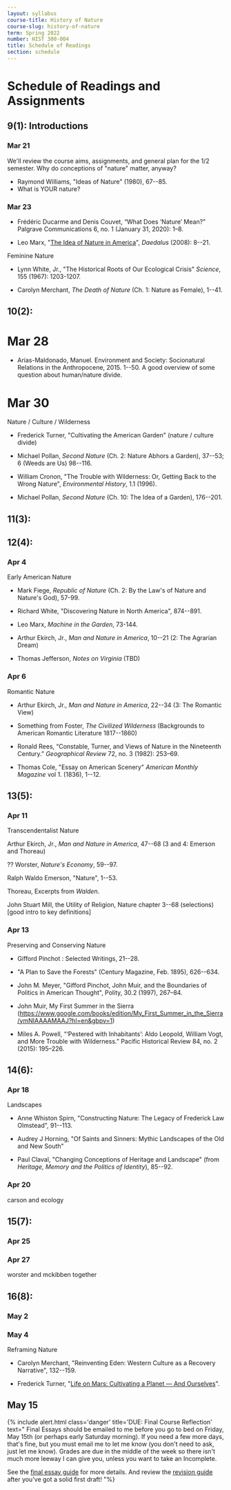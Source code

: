 ```yaml
---
layout: syllabus
course-title: History of Nature
course-slug: history-of-nature
term: Spring 2022
number: HIST 300-004
title: Schedule of Readings
section: schedule
---
```


# Schedule of Readings and Assignments


## 9(1): Introductions

### Mar 21
We'll review the course aims, assignments, and general plan for the 1/2 semester. Why do conceptions of "nature" matter, anyway?
- Raymond Williams, "Ideas of Nature" (1980), 67--85.
- What is YOUR nature?

### Mar 23
- Frédéric Ducarme and Denis Couvet, “What Does ‘Nature’ Mean?” Palgrave Communications 6, no. 1 (January 31, 2020): 1–8.

- Leo Marx, "[The Idea of Nature in America](https://www.amacad.org/publication/idea-nature-america)", _Daedalus_ (2008): 8--21.

Feminine Nature

- Lynn White, Jr., "The Historical Roots of Our Ecological Crisis" _Science_, 155 (1967): 1203-1207.

- Carolyn Merchant, _The Death of Nature_ (Ch. 1: Nature as Female), 1--41.


## 10(2):

# Mar 28
- Arias-Maldonado, Manuel. Environment and Society: Socionatural Relations in the Anthropocene, 2015. 1--50. A good overview of some question about human/nature divide.


# Mar 30
Nature / Culture / Wilderness
- Frederick Turner, "Cultivating the American Garden" (nature / culture divide)

- Michael Pollan, _Second Nature_ (Ch. 2: Nature Abhors a Garden), 37--53; 6 (Weeds are Us) 98--116.

- William Cronon, "The Trouble with Wilderness: Or, Getting Back to the Wrong Nature", _Environmental History_, 1.1 (1996).

- Michael Pollan, _Second Nature_ (Ch. 10: The Idea of a Garden), 176--201.



## 11(3):



## 12(4):
### Apr 4
Early American Nature

- Mark Fiege, _Republic of Nature_ (Ch. 2: By the Law's of Nature and Nature's God), 57-99.

- Richard White, "Discovering Nature in North America", 874--891.

- Leo Marx, _Machine in the Garden_, 73-144.

- Arthur Ekirch, Jr., _Man and Nature in America_, 10--21 (2: The Agrarian Dream)

- Thomas Jefferson, _Notes on Virginia_ (TBD)

### Apr 6
Romantic Nature

- Arthur Ekirch, Jr., _Man and Nature in America_, 22--34 (3: The Romantic View)

- Something from Foster, _The Civilized Wilderness_ (Backgrounds to American Romantic Literature 1817--1860)

- Ronald Rees, “Constable, Turner, and Views of Nature in the Nineteenth Century.” _Geographical Review_ 72, no. 3 (1982): 253–69.

- Thomas Cole, "Essay on American Scenery" _American Monthly Magazine_ vol 1. (1836), 1--12.



## 13(5):
### Apr 11
Transcendentalist Nature

Arthur Ekirch, Jr., _Man and Nature in America_, 47--68 (3 and 4: Emerson and Thoreau)

?? Worster, _Nature's Economy_, 59--97.

Ralph Waldo Emerson, "Nature", 1--53.

Thoreau, Excerpts from _Walden_.

John Stuart Mill, the Utility of Religion, Nature chapter 3--68 (selections) [good intro to key definitions]


### Apr 13

Preserving and Conserving Nature

- Gifford Pinchot : Selected Writings, 21--28.

- "A Plan to Save the Forests" (Century Magazine, Feb. 1895), 626--634.

- John M. Meyer, "Gifford Pinchot, John Muir, and the Boundaries of Politics in American Thought", Polity, 30.2 (1997), 267–84.

- John Muir, My First Summer in the Sierra (https://www.google.com/books/edition/My_First_Summer_in_the_Sierra/ymNIAAAAMAAJ?hl=en&gbpv=1)

- Miles A. Powell, “‘Pestered with Inhabitants’: Aldo Leopold, William Vogt, and More Trouble with Wilderness.” Pacific Historical Review 84, no. 2 (2015): 195–226.


## 14(6):
### Apr 18
Landscapes

- Anne Whiston Spirn, "Constructing Nature: The Legacy of Frederick Law Olmstead", 91--113.

- Audrey J Horning, "Of Saints and Sinners: Mythic Landscapes of the Old and New South"

- Paul Claval, "Changing Conceptions of Heritage and Landscape" (from _Heritage, Memory and the Politics of Identity_), 85--92.


### Apr 20
carson and ecology


## 15(7):
### Apr 25


### Apr 27
worster and mckibben together


## 16(8):

### May 2


### May 4
Reframing Nature

- Carolyn Merchant, "Reinventing Eden: Western Culture as a Recovery Narrative", 132--159.

- Frederick Turner, "[Life on Mars: Cultivating a Planet — And Ourselves](http://frederickturnerpoet.com/?page_id=88)".




## May 15
{% include alert.html class='danger' title='DUE: Final Course Reflection' text="
Final Essays should be emailed to me before you go to bed on Friday, May 15th (or perhaps early Saturday morning). If you need a few more days, that's fine, but you must email me to let me know (you don't need to ask, just let me know). Grades are due in the middle of the week so there isn't much more leeway I can give you, unless you want to take an Incomplete.

See the [final essay guide](final-essay-guide) for more details. And review the [revision guide](writing-advice) after you've got a solid first draft!
"%}
